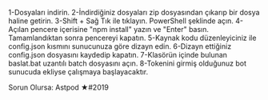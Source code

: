 1-Dosyaları indirin.
2-İndirdiğiniz dosyaları zip dosyasından çıkarıp bir dosya haline getirin.
3-Shift + Sağ Tık ile tıklayın. PowerShell şeklinde açın.
4-Açılan pencere içerisine "npm install" yazın ve "Enter" basın. Tamamlandıktan sonra pencereyi kapatın.
5-Kaynak kodu düzenleyiciniz ile config.json kısmını sunucunuza göre dizayn edin.
6-Dizayn ettiğiniz config.json dosyasını kaydedip kapatın.
7-Klasörün içinde bulunan baslat.bat uzantılı batch dosyasını açın.
8-Tokenini girmiş olduğunuz bot sunucuda ekliyse çalışmaya başlayacaktır.

Sorun Olursa: Astpod ★#2019
